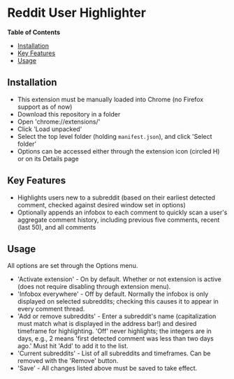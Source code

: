 # Reddit User Highlighter

**Table of Contents**

 - [Installation](#installation)
 - [Key Features](#key-features)
 - [Usage](#usage)

## Installation

 - This extension must be manually loaded into Chrome (no Firefox support as of now)
 - Download this repository in a folder
 - Open 'chrome://extensions/'
 - Click 'Load unpacked'
 - Select the top level folder (holding `manifest.json`), and click 'Select folder'
 - Options can be accessed either through the extension icon (circled H) or on its Details page

## Key Features

 - Highlights users new to a subreddit (based on their earliest detected comment, checked against desired window set in options)
 - Optionally appends an infobox to each comment to quickly scan a user's aggregate comment history, including previous five comments, recent (last 50), and all comments

## Usage

All options are set through the Options menu.

 - 'Activate extension' - On by default. Whether or not extension is active (does not require disabling through extension menu).
 - 'Infobox everywhere' - Off by default. Normally the infobox is only displayed on selected subreddits; checking this causes it to appear in every comment thread.
 - 'Add or remove subreddits' - Enter a subreddit's name (capitalization must match what is displayed in the address bar!) and desired timeframe for highlighting. 'Off' never highlights; the integers are in days, e.g., 2 means 'first detected comment was less than two days ago.' Must hit 'Add' to add it to the list.
 - 'Current subreddits' - List of all subreddits and timeframes. Can be removed with the 'Remove' button.
 - 'Save' - All changes listed above must be saved to take effect.
